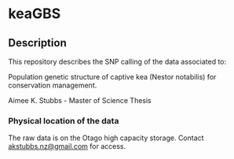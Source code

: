 # keaGBS

## Description

This repository describes the SNP calling of the data associated to:

Population genetic structure of captive kea (Nestor notabilis) for conservation management.

Aimee K. Stubbs - Master of Science Thesis

### Physical location of the data

The raw data is on the Otago high capacity storage. 
Contact akstubbs.nz@gmail.com for access.
